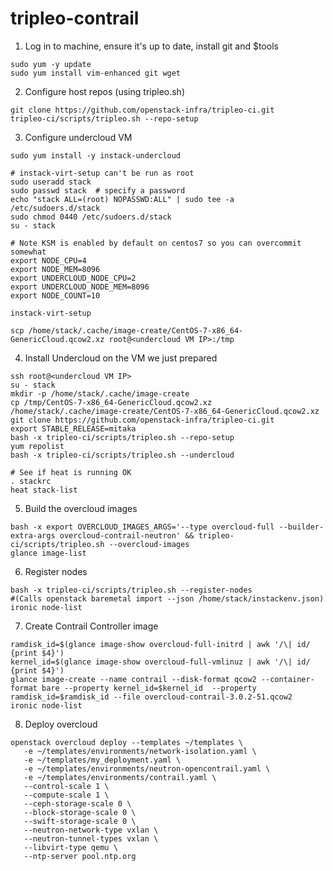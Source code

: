 # tripleo-contrail


1. Log in to machine, ensure it's up to date, install git and $tools

 ```
 sudo yum -y update
 sudo yum install vim-enhanced git wget
 ```
 
2. Configure host repos (using tripleo.sh)    

 ```
 git clone https://github.com/openstack-infra/tripleo-ci.git
 tripleo-ci/scripts/tripleo.sh --repo-setup
 ```

3. Configure undercloud VM    

 ```
 sudo yum install -y instack-undercloud

 # instack-virt-setup can't be run as root
 sudo useradd stack
 sudo passwd stack  # specify a password
 echo "stack ALL=(root) NOPASSWD:ALL" | sudo tee -a /etc/sudoers.d/stack
 sudo chmod 0440 /etc/sudoers.d/stack
 su - stack

 # Note KSM is enabled by default on centos7 so you can overcommit somewhat
 export NODE_CPU=4
 export NODE_MEM=8096
 export UNDERCLOUD_NODE_CPU=2
 export UNDERCLOUD_NODE_MEM=8096
 export NODE_COUNT=10

 instack-virt-setup

 scp /home/stack/.cache/image-create/CentOS-7-x86_64-GenericCloud.qcow2.xz root@<undercloud VM IP>:/tmp
 ```

4. Install Undercloud on the VM we just prepared    

 ```
 ssh root@<undercloud VM IP>
 su - stack
 mkdir -p /home/stack/.cache/image-create
 cp /tmp/CentOS-7-x86_64-GenericCloud.qcow2.xz /home/stack/.cache/image-create/CentOS-7-x86_64-GenericCloud.qcow2.xz
 git clone https://github.com/openstack-infra/tripleo-ci.git
 export STABLE_RELEASE=mitaka
 bash -x tripleo-ci/scripts/tripleo.sh --repo-setup
 yum repolist
 bash -x tripleo-ci/scripts/tripleo.sh --undercloud

 # See if heat is running OK
 . stackrc
 heat stack-list
 ```

5. Build the overcloud images    

 ```
 bash -x export OVERCLOUD_IMAGES_ARGS='--type overcloud-full --builder-extra-args overcloud-contrail-neutron' && tripleo-ci/scripts/tripleo.sh --overcloud-images
 glance image-list
 ```

6. Register nodes    
 
 ```
 bash -x tripleo-ci/scripts/tripleo.sh --register-nodes
 #(Calls openstack baremetal import --json /home/stack/instackenv.json)
 ironic node-list
 ```
 
7. Create Contrail Controller image    
 ```
 ramdisk_id=$(glance image-show overcloud-full-initrd | awk '/\| id/  {print $4}')
 kernel_id=$(glance image-show overcloud-full-vmlinuz | awk '/\| id/  {print $4}')
 glance image-create --name contrail --disk-format qcow2 --container-format bare --property kernel_id=$kernel_id  --property ramdisk_id=$ramdisk_id --file overcloud-contrail-3.0.2-51.qcow2
 ironic node-list
 ```

8. Deploy overcloud    
 ```
 openstack overcloud deploy --templates ~/templates \
	-e ~/templates/environments/network-isolation.yaml \
	-e ~/templates/my_deployment.yaml \
	-e ~/templates/environments/neutron-opencontrail.yaml \
	-e ~/templates/environments/contrail.yaml \
	--control-scale 1 \
	--compute-scale 1 \
	--ceph-storage-scale 0 \
	--block-storage-scale 0 \
	--swift-storage-scale 0 \
	--neutron-network-type vxlan \
	--neutron-tunnel-types vxlan \
	--libvirt-type qemu \
	--ntp-server pool.ntp.org
 ```
